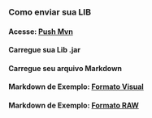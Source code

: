 ### Como enviar sua LIB
#### Acesse: [Push Mvn](https://pushmvn.idevoc.com.br/)

#### Carregue sua Lib .jar
#### Carregue seu arquivo Markdown

#### Markdown de Exemplo: [Formato Visual](https://mvn.idevoc.com.br/examplemd)
#### Markdown de Exemplo: [Formato RAW](https://mvn.idevoc.com.br/examplemd.md)
